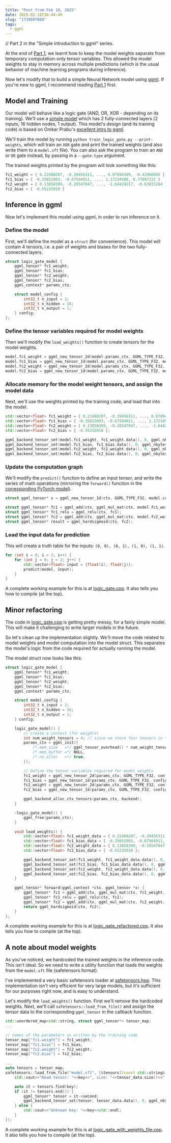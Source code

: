 ```yaml
---
title: "Post from Feb 18, 2025"
date: 2025-02-18T16:44:49
slug: "1739897089"
tags:
  - ggml
---
```

// Part 2 in the "Simple introduction to ggml" series.

At the end of [Part 1](https://cmdr2.github.io/notes/2025/02/1739822447/), we learnt how to keep the model weights separate from temporary computation-only tensor variables. This allowed the model weights to stay in memory across multiple predictions (which is the usual behavior of machine learning programs during inference).

Now let's modify that to build a simple Neural Network model using [ggml](https://github.com/ggml-org/ggml). If you're new to ggml, I recommend reading [Part 1](https://cmdr2.github.io/notes/2025/02/1739822447/) first.

## Model and Training

Our model will behave like a logic gate (AND, OR, XOR - depending on its training). We'll use a [simple model](https://github.com/cmdr2/study/blob/main/ml/ggml-test/train_logic_gate.py#L40-L53) which has 2 fully-connected layers (2 inputs, 16 hidden nodes, 1 output). This model's design (and its training code) is based on Omkar Prabu's [excellent intro to ggml](https://omkar.xyz/intro-ggml/).

We'll train the model by running `python train_logic_gate.py --print-weights`, which will train an `XOR` gate and print the trained weights (and also write them to a `model.sft` file). You can also ask the program to train an `AND` or `OR` gate instead, by passing in a `--gate-type` argument.

The trained weights printed by the program will look something like this:
```cpp
fc1_weight = { 0.22488207, -0.39456311, ..., 0.07894109, -0.41966945 }
fc1_bias = { -0.35652003, -0.67564911, ..., 1.17234588, 0.77097332 }
fc2_weight = { 0.13858399, -0.20547047, ..., -1.64424217, -0.63815284 }
fc2_bias = { -0.55232018 }
```

## Inference in ggml

Now let's implement this model using ggml, in order to run inference on it.

### Define the model

First, we'll define the model as a `struct` (for convenience). This model will contain 4 tensors, i.e. a pair of weights and biases for the two fully-connected layers.

```cpp
struct logic_gate_model {
    ggml_tensor* fc1_weight;
    ggml_tensor* fc1_bias;
    ggml_tensor* fc2_weight;
    ggml_tensor* fc2_bias;
    ggml_context* params_ctx;

    struct model_config {
        int32_t n_input = 2;
        int32_t n_hidden = 16;
        int32_t n_output = 1;
    } config;
};
```

### Define the tensor variables required for model weights

Then we'll modify the `load_weights()` function to create tensors for the model weights.

```cpp
model.fc1_weight = ggml_new_tensor_2d(model.params_ctx, GGML_TYPE_F32, model.config.n_input, model.config.n_hidden);
model.fc1_bias = ggml_new_tensor_1d(model.params_ctx, GGML_TYPE_F32, model.config.n_hidden);
model.fc2_weight = ggml_new_tensor_2d(model.params_ctx, GGML_TYPE_F32, model.config.n_hidden, model.config.n_output);
model.fc2_bias = ggml_new_tensor_1d(model.params_ctx, GGML_TYPE_F32, model.config.n_output);
```

### Allocate memory for the model weight tensors, and assign the model data

Next, we'll use the weights printed by the training code, and load that into the model.

```cpp
std::vector<float> fc1_weight = { 0.22488207, -0.39456311, ..., 0.07894109, -0.41966945 };
std::vector<float> fc1_bias = { -0.35652003, -0.67564911, ..., 1.17234588, 0.77097332 };
std::vector<float> fc2_weight = { 0.13858399, -0.20547047, ..., -1.64424217, -0.63815284 };
std::vector<float> fc2_bias = { -0.55232018 };

ggml_backend_tensor_set(model.fc1_weight, fc1_weight.data(), 0, ggml_nbytes(model.fc1_weight));
ggml_backend_tensor_set(model.fc1_bias, fc1_bias.data(), 0, ggml_nbytes(model.fc1_bias));
ggml_backend_tensor_set(model.fc2_weight, fc2_weight.data(), 0, ggml_nbytes(model.fc2_weight));
ggml_backend_tensor_set(model.fc2_bias, fc2_bias.data(), 0, ggml_nbytes(model.fc2_bias));
```

### Update the computation graph

We'll modify the `predict()` function to define an input tensor, and write the series of math operations (mirroring the `forward()` function in the [corresponding PyTorch model](https://github.com/cmdr2/study/blob/main/ml/ggml-test/train_logic_gate.py#L48)).

```cpp
struct ggml_tensor* x = ggml_new_tensor_1d(ctx, GGML_TYPE_F32, model.config.n_input);

struct ggml_tensor* fc1 = ggml_add(ctx, ggml_mul_mat(ctx, model.fc1_weight, x), model.fc1_bias);  // multiply the weights, and add the bias
struct ggml_tensor* fc1_relu = ggml_relu(ctx, fc1);
struct ggml_tensor* fc2 = ggml_add(ctx, ggml_mul_mat(ctx, model.fc2_weight, fc1_relu), model.fc2_bias);
struct ggml_tensor* result = ggml_hardsigmoid(ctx, fc2);
```

### Load the input data for prediction

This will create a truth table for the inputs: `(0, 0), (0, 1), (1, 0), (1, 1)`.

```cpp
for (int i = 0; i < 2; i++) {
    for (int j = 0; j < 2; j++) {
        std::vector<float> input = {float(i), float(j)};
        predict(model, input);
    }
}
```

A complete working example for this is at [logic_gate.cpp](https://github.com/cmdr2/study/blob/main/ml/ggml-test/logic_gate.cpp). It also tells you how to compile (at the top).


## Minor refactoring

The code in [logic_gate.cpp](https://github.com/cmdr2/study/blob/main/ml/ggml-test/logic_gate.cpp) is getting pretty messy, for a fairly simple model. This will make it challenging to write larger models in the future.

So let's clean up the implementation slightly. We'll move the code related to model weights and model computation into the model struct. This separates the model's logic from the code required for actually running the model.

The model struct now looks like this:
```cpp
struct logic_gate_model {
    ggml_tensor* fc1_weight;
    ggml_tensor* fc1_bias;
    ggml_tensor* fc2_weight;
    ggml_tensor* fc2_bias;
    ggml_context* params_ctx;

    struct model_config {
        int32_t n_input = 2;
        int32_t n_hidden = 16;
        int32_t n_output = 1;
    } config;

    logic_gate_model() {
        // create a context (for weights)
        int num_weight_tensors = 4; // since we store four tensors in the model
        params_ctx = ggml_init({
            /*.mem_size   =*/ ggml_tensor_overhead() * num_weight_tensors,
            /*.mem_buffer =*/ NULL,
            /*.no_alloc   =*/ true,
        });

        // Define the tensor variables required for model weights
        fc1_weight = ggml_new_tensor_2d(params_ctx, GGML_TYPE_F32, config.n_input, config.n_hidden);
        fc1_bias = ggml_new_tensor_1d(params_ctx, GGML_TYPE_F32, config.n_hidden);
        fc2_weight = ggml_new_tensor_2d(params_ctx, GGML_TYPE_F32, config.n_hidden, config.n_output);
        fc2_bias = ggml_new_tensor_1d(params_ctx, GGML_TYPE_F32, config.n_output);

        ggml_backend_alloc_ctx_tensors(params_ctx, backend);
    }

    ~logic_gate_model() {
        ggml_free(params_ctx);
    }

    void load_weights() {
        std::vector<float> fc1_weight_data = { 0.22488207, -0.39456311, 0.32581645, -0.56285965, 2.41329503, -2.41322660, -0.37499088, 0.08395171, 0.21755114, 0.80772698, 0.25437704, 1.57216692, -0.43496752, 0.22240390, 0.46247596, -0.02229351, 0.32341745, 0.25361675, -0.20483392, 0.26918083, -0.91469419, 1.23764634, 0.15310341, -0.67303509, 1.77088165, 1.77059495, -0.11867817, -0.37374884, 0.79170924, -1.17232382, 0.07894109, -0.41966945 };
        std::vector<float> fc1_bias_data = { -0.35652003, -0.67564911, 0.00009615, -0.62946773, 0.27859268, 0.01491952, 0.52390707, -0.47604990, -0.25365347, 0.21269353, 0.00003640, -0.44338676, -1.77084744, 0.82772928, 1.17234588, 0.77097332 };
        std::vector<float> fc2_weight_data = { 0.13858399, -0.20547047, 3.41583562, 0.15011564, 0.56532770, 1.40391135, 0.00871399, 0.24152395, -0.39389160, 0.16984159, 1.34791148, -0.12602532, -3.02119160, -0.68023020, -1.64424217, -0.63815284 };
        std::vector<float> fc2_bias_data = { -0.55232018 };

        ggml_backend_tensor_set(fc1_weight, fc1_weight_data.data(), 0, ggml_nbytes(fc1_weight));
        ggml_backend_tensor_set(fc1_bias, fc1_bias_data.data(), 0, ggml_nbytes(fc1_bias));
        ggml_backend_tensor_set(fc2_weight, fc2_weight_data.data(), 0, ggml_nbytes(fc2_weight));
        ggml_backend_tensor_set(fc2_bias, fc2_bias_data.data(), 0, ggml_nbytes(fc2_bias));
    }

    ggml_tensor* forward(ggml_context *ctx, ggml_tensor *x) {
        ggml_tensor* fc1 = ggml_add(ctx, ggml_mul_mat(ctx, fc1_weight, x), fc1_bias);  // multiply the weights, and add the bias
        ggml_tensor* fc1_relu = ggml_relu(ctx, fc1);
        ggml_tensor* fc2 = ggml_add(ctx, ggml_mul_mat(ctx, fc2_weight, fc1_relu), fc2_bias);
        return ggml_hardsigmoid(ctx, fc2);
    }
};
```

A complete working example for this is at [logic_gate_refactored.cpp](https://github.com/cmdr2/study/blob/main/ml/ggml-test/logic_gate_refactored.cpp). It also tells you how to compile (at the top).

## A note about model weights

As you've noticed, we hardcoded the trained weights in the inference code. This isn't ideal. So we need to write a utility function that loads the weights from the `model.sft` file (safetensors format).

I've implemented a very basic safetensors loader at [safetensors.hpp](https://github.com/cmdr2/study/blob/main/ml/ggml-test/safetensors.hpp). This implementation isn't very efficient for very large models, but it's sufficient for our purposes right now, and is easy to understand.

Let's modify the `load_weights()` function. First we'll remove the hardcoded weights. Next, we'll call `safetensors::load_from_file()` and assign the tensor data to the corresponding `ggml_tensor` in the callback function.

```cpp
std::unordered_map<std::string, struct ggml_tensor*> tensor_map;
...

// names of the parameters as written by the training code
tensor_map["fc1.weight"] = fc1_weight;
tensor_map["fc1.bias"] = fc1_bias;
tensor_map["fc2.weight"] = fc2_weight;
tensor_map["fc2.bias"] = fc2_bias;

...
auto tensors = tensor_map;
safetensors::load_from_file("model.sft", [&tensors](const std::string& key, const std::string& dtype, const std::vector<uint64_t>& shape, const std::vector<uint8_t>& tensor_data) {
    std::cout<<"Read tensor: "<<key<<", size: "<<tensor_data.size()<<" bytes"<<std::endl;

    auto it = tensors.find(key);
    if (it != tensors.end()) {
        ggml_tensor* tensor = it->second;
        ggml_backend_tensor_set(tensor, tensor_data.data(), 0, ggml_nbytes(tensor));
    } else {
        std::cout<<"Unknown key: "<<key<<std::endl;
    }
});
```

A complete working example for this is at [logic_gate_with_weights_file.cpp](https://github.com/cmdr2/study/blob/main/ml/ggml-test/logic_gate_with_weights_file.cpp). It also tells you how to compile (at the top).